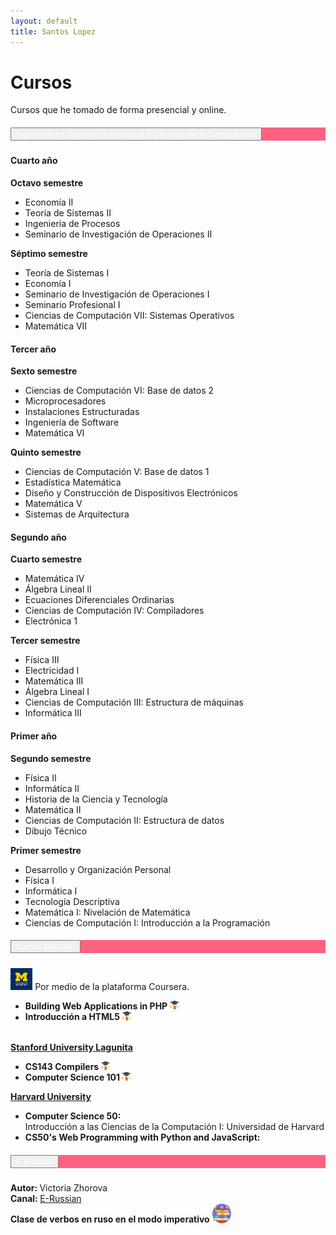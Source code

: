 ```yaml
---
layout: default
title: Santos Lopez
---
```

# **Cursos**

Cursos que he tomado de forma presencial y online.
<div id="accordion">
  <div class="card">
    <div class="card-header" id="headingOne" style="background:#FF6280;">
      <h5 class="mb-0">
        <button class="btn btn-link" data-toggle="collapse" data-target="#collapseOne" aria-expanded="true" aria-controls="collapseOne" style="color:white">
          Ingenier&iacute;a en Sistemas Inform&aacute;tica y Ciencias de la Computaci&oacute;n
        </button>
      </h5>
    </div>
     <div id="collapseOne" class="collapse show" aria-labelledby="headingOne" data-parent="#accordion">
      <div class="card-body">
        <h4 class="card-title">Cuarto a&ntilde;o</h4>
        <strong>Octavo semestre</strong>
        <ul>
	  <li>Econom&iacute;a II</li>
          <li>Teor&iacute;a de Sistemas II</li>
          <li>Ingenier&iacute;a de Procesos</li>
          <li>Seminario de Investigaci&oacute;n de Operaciones II</li>
        </ul>
        <strong>S&eacute;ptimo semestre</strong>
        <ul>
          <li>Teor&iacute;a de Sistemas I</li>
          <li>Econom&iacute;a I</li>
          <li>Seminario de Investigaci&oacute;n de Operaciones I</li>
          <li>Seminario Profesional I</li>
          <li>Ciencias de Computaci&oacute;n VII: Sistemas Operativos</li>
	  <li>Matem&aacute;tica VII</li>
        </ul>
        <h4 class="card-title">Tercer a&ntilde;o</h4>
        <strong>Sexto semestre</strong>
        <ul>
          <li>Ciencias de Computaci&oacute;n VI:  Base de datos 2</li>
          <li>Microprocesadores</li>
          <li>Instalaciones Estructuradas</li>
          <li>Ingenier&iacute;a de Software</li>
          <li>Matem&aacute;tica VI</li>
        </ul>
        <strong>Quinto semestre</strong>
        <ul>
	   <li>Ciencias de Computaci&oacute;n V: Base de datos 1</li>
          <li>Estad&iacute;stica Matem&aacute;tica</li>
          <li>Dise&ntilde;o y Construcci&oacute;n de Dispositivos Electr&oacute;nicos</li>
          <li>Matem&aacute;tica V</li>
	  <li>Sistemas de Arquitectura</li>
        </ul>
        <h4 class="card-title">Segundo a&ntilde;o</h4>
        <strong>Cuarto semestre</strong>
        <ul>
          <li>Matem&aacute;tica IV</li>
          <li>&Aacute;lgebra Lineal II</li>
          <li>Ecuaciones Diferenciales Ordinarias</li>
          <li>Ciencias de Computaci&oacute;n IV: Compiladores</li>
          <li>Electr&oacute;nica 1</li>
        </ul>
        <strong>Tercer semestre</strong>
        <ul>
	   <li>F&iacute;sica  III</li>
          <li>Electricidad I</li>
          <li>Matem&aacute;tica III</li>
          <li>&Aacute;lgebra Lineal I</li>
	  <li>Ciencias de Computaci&oacute;n III: Estructura de máquinas</li>
          <li>Inform&aacute;tica III</li>
        </ul>
        <h4 class="card-title">Primer a&ntilde;o</h4>
        <strong>Segundo semestre</strong>
        <ul>
          <li>F&iacute;sica  II</li>
          <li>Inform&aacute;tica II</li>
          <li>Historia de la Ciencia y Tecnología</li>
          <li>Matem&aacute;tica II</li>
          <li>Ciencias de Computaci&oacute;n II: Estructura de datos</li>
          <li>Dibujo T&eacute;cnico</li>
        </ul>
        <strong>Primer semestre</strong>
        <ul>
          <li>Desarrollo y Organizaci&oacute;n Personal</li>
          <li>F&iacute;sica  I</li>
          <li>Inform&aacute;tica I</li>
          <li>Tecnolog&iacute;a Descriptiva</li>
          <li>Matem&aacute;tica I: Nivelaci&oacute;n de Matem&aacute;tica</li>
          <li>Ciencias de Computaci&oacute;n I: Introducci&oacute;n  a  la  Programaci&oacute;n</li>
        </ul>
      </div>
    </div>
  </div>
  <div class="card">
    <div class="card-header" id="headingTwo" style="background:#FF6280;">
      <h5 class="mb-0">
        <button class="btn btn-link collapsed" data-toggle="collapse" data-target="#collapseTwo" aria-expanded="false" aria-controls="collapseTwo" style="color:white">
          Cursos ONLINE
        </button>
      </h5>
    </div>
    <div id="collapseTwo" class="collapse" aria-labelledby="headingTwo" data-parent="#accordion">
      <div class="card-body">
        <img src="assets/img/umichigan.png" alt="Universidad de Michigan" style="width:7%;height:7%;"> Por medio de la plataforma Coursera.
        <ul>
          <li><strong>Building Web Applications in PHP</strong>
            <a href="https://coursera.org/account/accomplishments/verify/DKGTE98ZVYJF" title="Building Web Applications in PHP Michigan University" style="color:red">
            <img src="assets/img/graduated.png" style="width:3%;height:3%;" alt="Certificado Coursera Santos Lopez" class="zoomImagen"></a>
          </li>
          <li><strong>Introducci&oacute;n a HTML5</strong>
            <a href="https://www.coursera.org/account/accomplishments/verify/EB8CXDENBVDU" title="Introducci&oacute;n a HTML5 Michigan University" style="color:red">
            <img src="assets/img/graduated.png" style="width:3%;height:3%;" alt="Certificado Coursera Santos Lopez" class="zoomImagen"></a>
          </li>
        </ul>
        <br>
        <strong><a href="https://online.stanford.edu/lagunita-learning-platform">Stanford University Lagunita</a></strong>
        <ul>
          <li><strong>CS143 Compilers </strong><a href="https://prod-cert-bucket.s3.amazonaws.com/downloads/e0b37b8c3ef748eda66b4501da37cb09/Statement.pdf" target="_blank" style="color:red">
          <img src="assets/img/graduated.png" style="width:3%;height:3%;" alt="Certificado Standford Lagunita Santos Lopez"  class="zoomImagen"></a>
          </li>
          <li><strong>Computer Science 101 </strong><a href="https://prod-cert-bucket.s3.amazonaws.com/downloads/e5e7b7d1284f49e6928bef73a79fd842/Statement.pdf" target="_blank" style="color:red">
          <img src="assets/img/graduated.png" style="width:3%;height:3%;" alt="Certificado Standford Lagunita Santos Lopez" class="zoomImagen"></a>
          </li>
        </ul>
        <strong><a href="https://harvard.edu">Harvard University</a></strong>
        <ul>
          <li><strong>Computer Science 50: </strong><br> Introducci&oacute;n a las Ciencias de la Computaci&oacute;n I: Universidad de Harvard</li>
          <li><strong>CS50's Web Programming with Python and JavaScript: </strong> <br>
          </li>
        </ul>
      </div>
    </div>
  </div>
  <div class="card">
    <div class="card-header" id="headingThree" style="background:#FF6280;">
      <h5 class="mb-0">
        <button class="btn btn-link collapsed" data-toggle="collapse" data-target="#collapseThree" aria-expanded="false" aria-controls="collapseThree" style="color:white">
          E Russian
        </button>
      </h5>
    </div>
    <div id="collapseThree" class="collapse" aria-labelledby="headingThree" data-parent="#accordion">
      <div class="card-body">
        <strong>Autor: </strong>  Victoria Zhorova <br>
        <strong>Canal: </strong> <a href="https://www.youtube.com/channel/UCBWlqXWP7--6P8kvvhiW3wg">E-Russian</a><br>
        <strong>Clase de verbos en ruso en el modo imperativo</strong>
        <a href="https://drive.google.com/drive/folders/1-6J_z9C61fPSL7NFiJkJycPB2VxiuhaB">
          <img src="assets/img/book.png" alt="Apuntes" style="width:6%;height:6%" class="zoomImagen">
        </a>
      </div>
    </div>
  </div>
</div>


